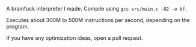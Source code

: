 A brainfuck interpreter I made. Compile using `gcc src/main.c -O2 -o bf`.

Executes about 300M to 500M instructions per second, depending on the program.

If you have any optimization ideas, open a pull request.
